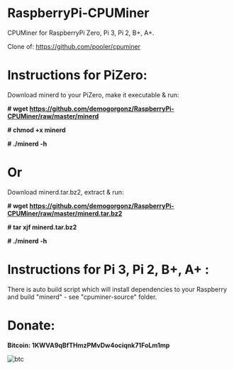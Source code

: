 # RaspberryPi-CPUMiner
CPUMiner for RaspberryPi Zero, Pi 3, Pi 2, B+, A+.


Clone of: https://github.com/pooler/cpuminer

# Instructions for PiZero:
Download minerd to your PiZero, make it executable & run: 

**# wget https://github.com/demogorgonz/RaspberryPi-CPUMiner/raw/master/minerd**

**# chmod +x minerd**

**# ./minerd -h**

# Or

Download minerd.tar.bz2, extract & run:

**# wget https://github.com/demogorgonz/RaspberryPi-CPUMiner/raw/master/minerd.tar.bz2**

**# tar xjf minerd.tar.bz2**

**# ./minerd -h**


# Instructions for Pi 3, Pi 2, B+, A+ :
There is auto build script which will install dependencies to your Raspberry and build "minerd" - see "cpuminer-source" folder.



# Donate:

**Bitcoin: 1KWVA9qBfTHmzPMvDw4ociqnk71FoLm1mp**

![btc](http://i.imgur.com/FeRpxAb.png)
